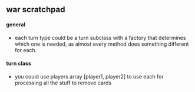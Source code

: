 ## war scratchpad

#### general
- each turn type could be a turn subclass with a factory that determines which one is needed, as almost every method does something different for each.

#### turn class
- you could use players array [player1, player2] to use each for processing all the stuff to remove cards
